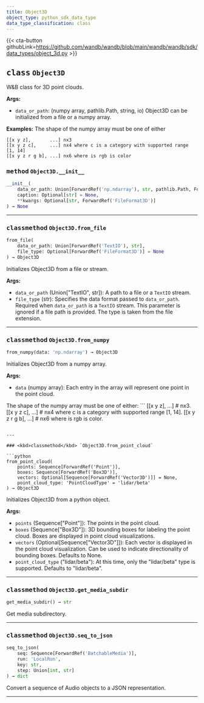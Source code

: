 ```yaml
---
title: Object3D
object_type: python_sdk_data_type
data_type_classification: class
---
```


{{< cta-button githubLink=https://github.com/wandb/wandb/blob/main/wandb/wandb/sdk/data_types/object_3d.py >}}




## <kbd>class</kbd> `Object3D`
W&B class for 3D point clouds. 



**Args:**
 
 - `data_or_path`:  (numpy array, pathlib.Path, string, io)  Object3D can be initialized from a file or a numpy array. 



**Examples:**
 The shape of the numpy array must be one of either 

```text
[[x y z],       ...] nx3
[[x y z c],     ...] nx4 where c is a category with supported range [1, 14]
[[x y z r g b], ...] nx6 where is rgb is color
``` 

### <kbd>method</kbd> `Object3D.__init__`

```python
__init__(
    data_or_path: Union[ForwardRef('np.ndarray'), str, pathlib.Path, ForwardRef('TextIO'), dict],
    caption: Optional[str] = None,
    **kwargs: Optional[str, ForwardRef('FileFormat3D')]
) → None
```








---

### <kbd>classmethod</kbd> `Object3D.from_file`

```python
from_file(
    data_or_path: Union[ForwardRef('TextIO'), str],
    file_type: Optional[ForwardRef('FileFormat3D')] = None
) → Object3D
```

Initializes Object3D from a file or stream. 



**Args:**
 
 - `data_or_path` (Union["TextIO", str]):  A path to a file or a `TextIO` stream. 
 - `file_type` (str):  Specifies the data format passed to `data_or_path`. Required when `data_or_path` is a  `TextIO` stream. This parameter is ignored if a file path is provided. The type is taken from the file extension. 

<!-- lazydoc-ignore: internal --> 

---

### <kbd>classmethod</kbd> `Object3D.from_numpy`

```python
from_numpy(data: 'np.ndarray') → Object3D
```

Initializes Object3D from a numpy array. 



**Args:**
 
 - `data` (numpy array):  Each entry in the array will  represent one point in the point cloud. 



The shape of the numpy array must be one of either: ```
[[x y z],       ...]  # nx3.
[[x y z c],     ...]  # nx4 where c is a category with supported range [1, 14].
[[x y z r g b], ...]  # nx6 where is rgb is color.

<!-- lazydoc-ignore: internal -->
``` 

---

### <kbd>classmethod</kbd> `Object3D.from_point_cloud`

```python
from_point_cloud(
    points: Sequence[ForwardRef('Point')],
    boxes: Sequence[ForwardRef('Box3D')],
    vectors: Optional[Sequence[ForwardRef('Vector3D')]] = None,
    point_cloud_type: 'PointCloudType' = 'lidar/beta'
) → Object3D
```

Initializes Object3D from a python object. 



**Args:**
 
 - `points` (Sequence["Point"]):  The points in the point cloud. 
 - `boxes` (Sequence["Box3D"]):  3D bounding boxes for labeling the point cloud. Boxes are displayed in point cloud visualizations. 
 - `vectors` (Optional[Sequence["Vector3D"]]):  Each vector is displayed in the point cloud  visualization. Can be used to indicate directionality of bounding boxes. Defaults to None. 
 - `point_cloud_type` ("lidar/beta"):  At this time, only the "lidar/beta" type is supported. Defaults to "lidar/beta". 

<!-- lazydoc-ignore: internal --> 

---

### <kbd>classmethod</kbd> `Object3D.get_media_subdir`

```python
get_media_subdir() → str
```

Get media subdirectory. 

<!-- lazydoc-ignore: internal --> 

---

### <kbd>classmethod</kbd> `Object3D.seq_to_json`

```python
seq_to_json(
    seq: Sequence[ForwardRef('BatchableMedia')],
    run: 'LocalRun',
    key: str,
    step: Union[int, str]
) → dict
```

Convert a sequence of Audio objects to a JSON representation. 

<!-- lazydoc-ignore: internal --> 

---

